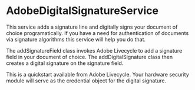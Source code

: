 # AdobeDigitalSignatureService
This service adds a signature line and digitally signs your document of choice programatically. If you have a need for authentication of documents via signature algorithms this service will help you do that. 

The addSignatureField class invokes Adobe Livecycle to add a signature field in your document of choice. 
The addDigitalSignature class then creates a digital signature on the signature field. 

This is a quickstart available from Adobe Livecycle. Your hardware security module will serve as the credential object for the digital signature. 


